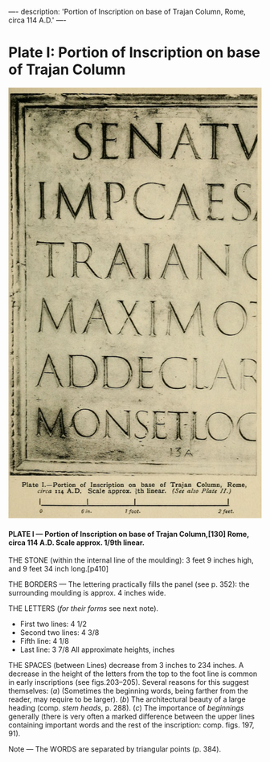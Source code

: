 —-
description: 'Portion of Inscription on base of Trajan Column, Rome, circa 114 A.D.'
—-

# Plate I: Portion of Inscription on base of Trajan Column

![PLATE I.&#x2014;Portion of Inscription on base of Trajan Column,130 Rome, circa 114 A.D. Scale approx. 1/9 th linear.](../.gitbook/assets/i433e.jpg)

#### PLATE I — Portion of Inscription on base of Trajan Column,\[130\] Rome, circa 114 A.D. Scale approx. 1/9th linear. <a id="plate01-note"></a>

THE STONE \(within the internal line of the moulding\): 3 feet 9 inches high, and 9 feet 34 inch long.\[p410\]

THE BORDERS — The lettering practically fills the panel \(see p. 352\): the surrounding moulding is approx. 4 inches wide.

THE LETTERS \(_for their forms_ see next note\).

* First two lines: 4 1/2
* Second two lines: 4 3/8
* Fifth line: 4 1/8
* Last line: 3 7/8 All approximate heights, inches

THE SPACES \(between Lines\) decrease from 3 inches to 234 inches. A decrease in the height of the letters from the top to the foot line is common in early inscriptions \(see figs.203–205\). Several reasons for this suggest themselves: \(_a_\) \(Sometimes the beginning words, being farther from the reader, may require to be larger\). \(_b_\) The architectural beauty of a large heading \(comp. _stem heads_, p. 288\). \(_c_\) The importance of _beginnings_ generally \(there is very often a marked difference between the upper lines containing important words and the rest of the inscription: comp. figs. 197, 91\).

Note — The WORDS are separated by triangular points \(p. 384\).





